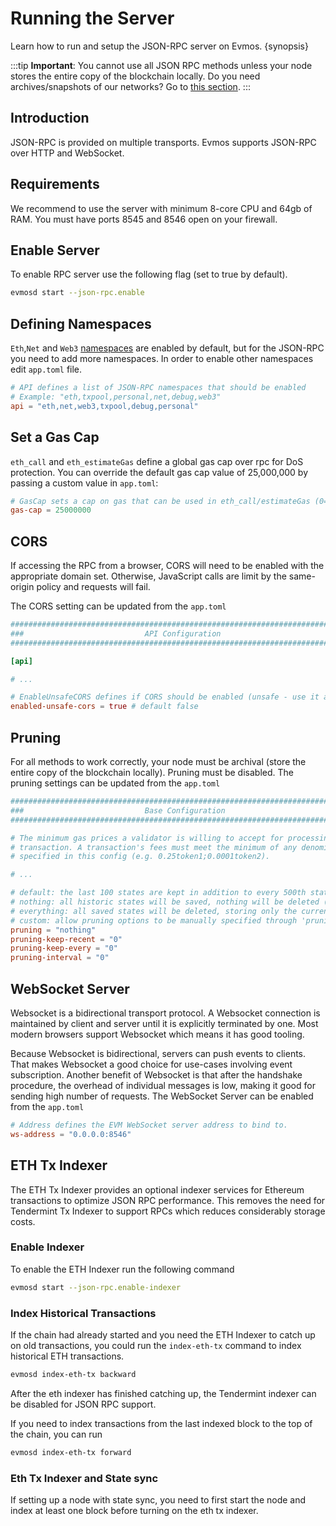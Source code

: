 <!--
order: 2
-->

# Running the Server

Learn how to run and setup the JSON-RPC server on Evmos. {synopsis}

:::tip **Important**: You cannot use all JSON RPC methods unless your node
stores the entire copy of the blockchain locally. Do you need archives/snapshots
of our networks? Go to
[this section](https://docs.evmos.org/validators/snapshots_archives.html). :::

## Introduction

JSON-RPC is provided on multiple transports. Evmos supports JSON-RPC over HTTP
and WebSocket.

## Requirements

We recommend to use the server with minimum 8-core CPU and 64gb of RAM. You must
have ports 8545 and 8546 open on your firewall.

## Enable Server

To enable RPC server use the following flag (set to true by default).

```bash
evmosd start --json-rpc.enable
```

## Defining Namespaces

`Eth`,`Net` and `Web3` [namespaces](./namespaces.md) are enabled by default, but
for the JSON-RPC you need to add more namespaces. In order to enable other
namespaces edit `app.toml` file.

```toml
# API defines a list of JSON-RPC namespaces that should be enabled
# Example: "eth,txpool,personal,net,debug,web3"
api = "eth,net,web3,txpool,debug,personal"
```

## Set a Gas Cap

`eth_call` and `eth_estimateGas` define a global gas cap over rpc for DoS
protection. You can override the default gas cap value of 25,000,000 by passing
a custom value in `app.toml`:

```toml
# GasCap sets a cap on gas that can be used in eth_call/estimateGas (0=infinite). Default: 25,000,000.
gas-cap = 25000000
```

## CORS

If accessing the RPC from a browser, CORS will need to be enabled with the
appropriate domain set. Otherwise, JavaScript calls are limit by the same-origin
policy and requests will fail.

The CORS setting can be updated from the `app.toml`

```toml
###############################################################################
###                           API Configuration                             ###
###############################################################################

[api]

# ...

# EnableUnsafeCORS defines if CORS should be enabled (unsafe - use it at your own risk).
enabled-unsafe-cors = true # default false
```

## Pruning

For all methods to work correctly, your node must be archival (store the entire
copy of the blockchain locally). Pruning must be disabled. The pruning settings
can be updated from the `app.toml`

```toml
###############################################################################
###                           Base Configuration                            ###
###############################################################################

# The minimum gas prices a validator is willing to accept for processing a
# transaction. A transaction's fees must meet the minimum of any denomination
# specified in this config (e.g. 0.25token1;0.0001token2).

# ...

# default: the last 100 states are kept in addition to every 500th state; pruning at 10 block intervals
# nothing: all historic states will be saved, nothing will be deleted (i.e. archiving node)
# everything: all saved states will be deleted, storing only the current state; pruning at 10 block intervals
# custom: allow pruning options to be manually specified through 'pruning-keep-recent', 'pruning-keep-every', >
pruning = "nothing"
pruning-keep-recent = "0"
pruning-keep-every = "0"
pruning-interval = "0"
```

## WebSocket Server

Websocket is a bidirectional transport protocol. A Websocket connection is
maintained by client and server until it is explicitly terminated by one. Most
modern browsers support Websocket which means it has good tooling.

Because Websocket is bidirectional, servers can push events to clients. That
makes Websocket a good choice for use-cases involving event subscription.
Another benefit of Websocket is that after the handshake procedure, the overhead
of individual messages is low, making it good for sending high number of
requests. The WebSocket Server can be enabled from the `app.toml`

```toml
# Address defines the EVM WebSocket server address to bind to.
ws-address = "0.0.0.0:8546"
```

## ETH Tx Indexer

The ETH Tx Indexer provides an optional indexer services for Ethereum
transactions to optimize JSON RPC performance. This removes the need for
Tendermint Tx Indexer to support RPCs which reduces considerably storage costs.

### Enable Indexer

To enable the ETH Indexer run the following command

```bash
evmosd start --json-rpc.enable-indexer
```

### Index Historical Transactions

If the chain had already started and you need the ETH Indexer to catch up on old
transactions, you could run the `index-eth-tx` command to index historical ETH
transactions.

```bash
evmosd index-eth-tx backward
```

After the eth indexer has finished catching up, the Tendermint indexer can be
disabled for JSON RPC support.

If you need to index transactions from the last indexed block to the top of the
chain, you can run

```bash
evmosd index-eth-tx forward
```

### Eth Tx Indexer and State sync

If setting up a node with state sync, you need to first start the node and index
at least one block before turning on the eth tx indexer.
